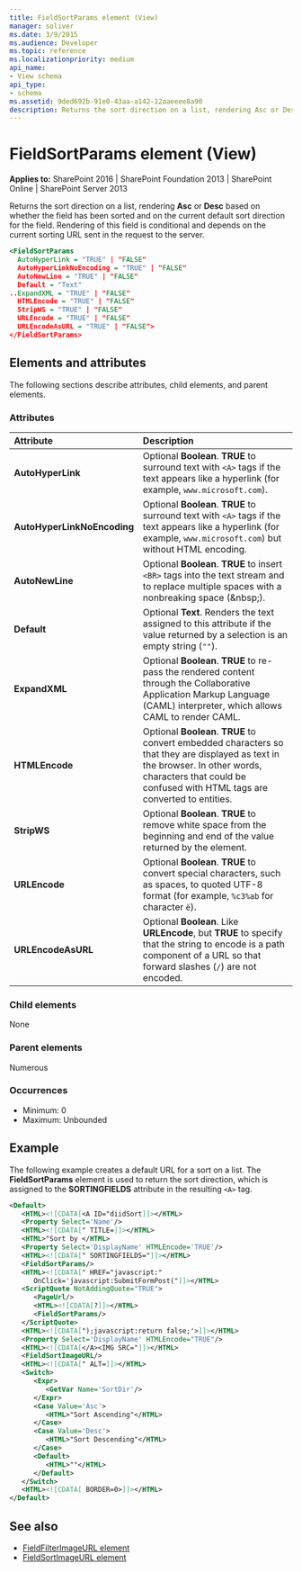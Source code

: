 ```yaml
---
title: FieldSortParams element (View)
manager: soliver
ms.date: 3/9/2015
ms.audience: Developer
ms.topic: reference
ms.localizationpriority: medium
api_name:
- View schema
api_type:
- schema
ms.assetid: 9ded692b-91e0-43aa-a142-12aaeeee8a90
description: Returns the sort direction on a list, rendering Asc or Desc based on whether the field has been sorted and on the current default sort direction for the field.
---
```


# FieldSortParams element (View)

**Applies to:** SharePoint 2016 | SharePoint Foundation 2013 | SharePoint Online | SharePoint Server 2013

Returns the sort direction on a list, rendering **Asc** or **Desc** based on whether the field has been sorted and on the current default sort direction for the field. Rendering of this field is conditional and depends on the current sorting URL sent in the request to the server.

```XML
<FieldSortParams
  AutoHyperLink = "TRUE" | "FALSE"
  AutoHyperLinkNoEncoding = "TRUE" | "FALSE"
  AutoNewLine = "TRUE" | "FALSE"
  Default = "Text"
..ExpandXML = "TRUE" | "FALSE"
  HTMLEncode = "TRUE" | "FALSE"
  StripWS = "TRUE" | "FALSE"
  URLEncode = "TRUE" | "FALSE"
  URLEncodeAsURL = "TRUE" | "FALSE">
</FieldSortParams>
```

## Elements and attributes

The following sections describe attributes, child elements, and parent elements.

### Attributes

|**Attribute**|**Description**|
|:-----|:-----|
|**AutoHyperLink** <br/> |Optional **Boolean**. **TRUE** to surround text with `<A>` tags if the text appears like a hyperlink (for example, `www.microsoft.com`).  <br/> |
|**AutoHyperLinkNoEncoding** <br/> |Optional **Boolean**. **TRUE** to surround text with `<A>` tags if the text appears like a hyperlink (for example, `www.microsoft.com`) but without HTML encoding.  <br/> |
|**AutoNewLine** <br/> |Optional **Boolean**. **TRUE** to insert `<BR>` tags into the text stream and to replace multiple spaces with a nonbreaking space (&amp;nbsp;).  <br/> |
|**Default** <br/> |Optional **Text**. Renders the text assigned to this attribute if the value returned by a selection is an empty string (`""`).  <br/> |
|**ExpandXML** <br/> |Optional **Boolean**. **TRUE** to re-pass the rendered content through the Collaborative Application Markup Language (CAML) interpreter, which allows CAML to render CAML.  <br/> |
|**HTMLEncode** <br/> |Optional **Boolean**. **TRUE** to convert embedded characters so that they are displayed as text in the browser. In other words, characters that could be confused with HTML tags are converted to entities.  <br/> |
|**StripWS** <br/> |Optional **Boolean**. **TRUE** to remove white space from the beginning and end of the value returned by the element.  <br/> |
|**URLEncode** <br/> |Optional **Boolean**. **TRUE** to convert special characters, such as spaces, to quoted UTF-8 format (for example, `%c3%ab` for character `ë`).  <br/> |
|**URLEncodeAsURL** <br/> |Optional **Boolean**. Like **URLEncode**, but **TRUE** to specify that the string to encode is a path component of a URL so that forward slashes (`/`) are not encoded.  <br/> |

### Child elements

None

### Parent elements

Numerous

### Occurrences

- Minimum: 0
- Maximum: Unbounded

## Example

The following example creates a default URL for a sort on a list. The **FieldSortParams** element is used to return the sort direction, which is assigned to the **SORTINGFIELDS** attribute in the resulting `<A>` tag.

```XML
<Default>
   <HTML><![CDATA[<A ID="diidSort]]></HTML>
   <Property Select='Name'/>
   <HTML><![CDATA[" TITLE=]]></HTML>
   <HTML>"Sort by </HTML>
   <Property Select='DisplayName' HTMLEncode='TRUE'/>
   <HTML><![CDATA[" SORTINGFIELDS="]]></HTML>
   <FieldSortParams/>
   <HTML><![CDATA[" HREF="javascript:"
      OnClick='javascript:SubmitFormPost("]]></HTML>
   <ScriptQuote NotAddingQuote="TRUE">
      <PageUrl/>
      <HTML><![CDATA[?]]></HTML>
      <FieldSortParams/>
   </ScriptQuote>
   <HTML><![CDATA[");javascript:return false;'>]]></HTML>
   <Property Select='DisplayName' HTMLEncode="TRUE"/>
   <HTML><![CDATA[</A><IMG SRC="]]></HTML>
   <FieldSortImageURL/>
   <HTML><![CDATA[" ALT=]]></HTML>
   <Switch>
      <Expr>
         <GetVar Name='SortDir'/>
      </Expr>
      <Case Value='Asc'>
         <HTML>"Sort Ascending"</HTML>
      </Case>
      <Case Value='Desc'>
         <HTML>"Sort Descending"</HTML>
      </Case>
      <Default>
         <HTML>""</HTML>
      </Default>
   </Switch>
   <HTML><![CDATA[ BORDER=0>]]></HTML>
</Default>
```

## See also

- [FieldFilterImageURL element](fieldfilterimageurl-element.md)
- [FieldSortImageURL element](fieldsortimageurl-element.md)
